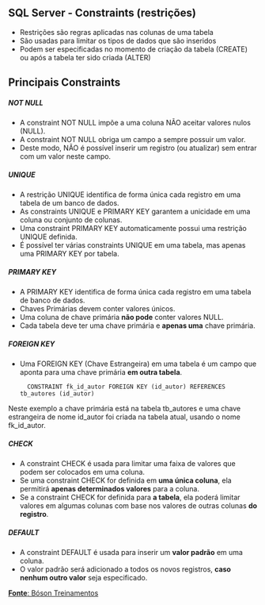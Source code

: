 ## SQL Server - Constraints (restrições)
- Restrições são regras aplicadas nas colunas de uma tabela
- São usadas para limitar os tipos de dados que são inseridos
- Podem ser especificadas no momento de criação da tabela (CREATE) ou após a tabela ter sido criada (ALTER)

## Principais Constraints
##### NOT NULL
- A constraint NOT NULL impõe a uma coluna NÃO aceitar valores nulos (NULL).
- A constraint NOT NULL obriga um campo a sempre possuir um valor.
- Deste modo, NÃO é possível inserir um registro (ou atualizar) sem entrar com um valor neste campo.

##### UNIQUE
- A restrição UNIQUE identifica de forma única cada registro em uma tabela de um banco de dados.
- As constraints UNIQUE e PRIMARY KEY garantem a unicidade em uma coluna ou conjunto de colunas.
- Uma constraint PRIMARY KEY automaticamente possui uma restrição UNIQUE definida.
- É possível ter várias constraints UNIQUE em uma tabela, mas apenas uma PRIMARY KEY por tabela.

##### PRIMARY KEY
- A PRIMARY KEY identifica de forma única cada registro em uma tabela de banco de dados.
- Chaves Primárias devem conter valores únicos.
- Uma coluna de chave primária **não pode** conter valores NULL.
- Cada tabela deve ter uma chave primária e **apenas uma** chave primária.

##### FOREIGN KEY
- Uma FOREIGN KEY (Chave Estrangeira) em uma tabela é um campo que aponta para uma chave primária **em outra tabela**.

		CONSTRAINT fk_id_autor FOREIGN KEY (id_autor) REFERENCES tb_autores (id_autor)

Neste exemplo a chave primária está na tabela tb_autores e uma chave estrangeira de nome id_autor foi criada na tabela atual, usando o nome fk_id_autor.

##### CHECK
- A constraint CHECK é usada para limitar uma faixa de valores que podem ser colocados em uma coluna.
- Se uma constraint CHECK for definida em **uma única coluna**, ela permitirá **apenas determinados valores** para a coluna.
- Se a constraint CHECK for definida para **a tabela**, ela poderá limitar valores em algumas colunas com base nos valores de outras colunas **do registro**. 

##### DEFAULT
- A constraint DEFAULT é usada para inserir um **valor padrão** em uma coluna.
- O valor padrão será adicionado a todos os novos registros, **caso nenhum outro valor** seja especificado.

[**Fonte**: Bóson Treinamentos](https://youtube.com/playlist?list=PLucm8g_ezqNqI5cW3alteV5olcMCcHYRK&si=iTJ-F9uZb8Eff3QA)